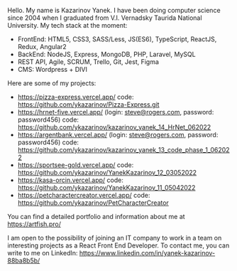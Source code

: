 Hello. My name is Kazarinov Yanek. I have been doing computer science since 2004 when I graduated from V.I. Vernadsky Taurida National University.
My tech stack at the moment:
- FrontEnd: HTML5, CSS3, SASS/Less, JS(ES6), TypeScript, ReactJS, Redux, Angular2
- BackEnd: NodeJS, Express, MongoDB, PHP, Laravel, MySQL
- REST API, Agile, SCRUM, Trello, Git, Jest, Figma
- CMS: Wordpress + DIVI

Here are some of my projects:
- https://pizza-express.vercel.app/ code: https://github.com/ykazarinov/Pizza-Express.git
- https://hrnet-five.vercel.app/ (login: steve@rogers.com, password: password456) code: https://github.com/ykazarinov/kazarinov_yanek_14_HrNet_062022
- https://argentbank.vercel.app/ (login: steve@rogers.com, password: password456) code: https://github.com/ykazarinov/kazarinov_yanek_13_code_phase_1_062022
- https://sportsee-gold.vercel.app/ code: https://github.com/ykazarinov/YanekKazarinov_12_03052022
- https://kasa-orcin.vercel.app/ code: https://github.com/ykazarinov/YanekKazarinov_11_05042022
- https://petcharactercreator.vercel.app/ code: https://github.com/ykazarinov/PetCharacterCreator

You can find a detailed portfolio and information about me at https://artfish.pro/

I am open to the possibility of joining an IT company to work in a team on interesting projects as a React Front End Developer.
To contact me, you can write to me on LinkedIn: https://www.linkedin.com/in/yanek-kazarinov-88ba8b5b/

<!---
ykazarinov/ykazarinov is a ✨ special ✨ repository because its `README.md` (this file) appears on your GitHub profile.
You can click the Preview link to take a look at your changes.
--->
